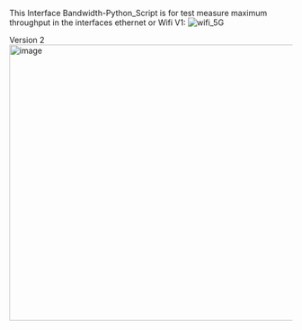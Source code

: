 This Interface Bandwidth-Python_Script is for test measure maximum throughput in the interfaces ethernet or Wifi                              V1: 
![wifi_5G](https://github.com/user-attachments/assets/358bfb9a-e44f-4e6b-a74a-96d642a05773)

Version 2
<img width="729" height="491" alt="image" src="https://github.com/user-attachments/assets/7d9e7e17-7f4c-44da-bb0f-4fb915efc21d" />
